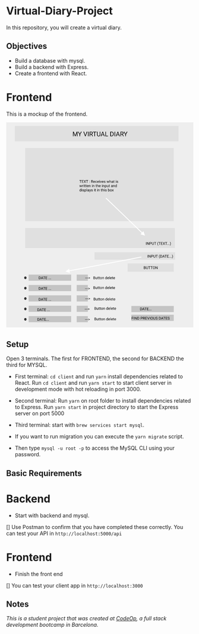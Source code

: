 # Virtual-Diary-Project

In this repository, you will create a virtual diary.

## Objectives

- Build a database with mysql.
- Build a backend with Express.
- Create a frontend with React.

# Frontend

This is a mockup of the frontend.

![virtual diary](my_virtual_diary.png)

## Setup

Open 3 terminals. The first for FRONTEND, the second for BACKEND the third for MYSQL.

- First terminal: `cd client` and run `yarn` install dependencies related to React. Run `cd client` and run `yarn start` to start client server in development mode with hot reloading in port 3000. 

- Second terminal: Run `yarn` on root folder to install dependencies related to Express. Run `yarn start` in project directory to start the Express server on port 5000
  
- Third terminal: start with `brew services start mysql`. 
- If you want to run migration you can execute the `yarn migrate` script.
- Then type `mysql -u root -p` to access the MySQL CLI using your password.

## Basic Requirements

  # Backend

- Start with backend and mysql.
  
[] Use Postman to confirm that you have completed these correctly. You can test your API in `http://localhost:5000/api`


 # Frontend
 
- Finish the front end
  
[] You can test your client app in `http://localhost:3000`


## Notes

_This is a student project that was created at [CodeOp](http://codeop.tech), a full stack development bootcamp in Barcelona._

